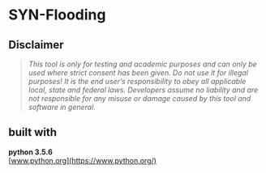# SYN-Flooding

## Disclaimer
> *This tool is only for testing and academic purposes and can only be used where strict consent has been given. Do not use it for illegal purposes! It is the end user’s responsibility to obey all applicable local, state and federal laws. Developers assume no liability and are not responsible for any misuse or damage caused by this tool and software in general.*

## built with

**python 3.5.6**<br/>
[www.python.org](https://www.python.org/)
